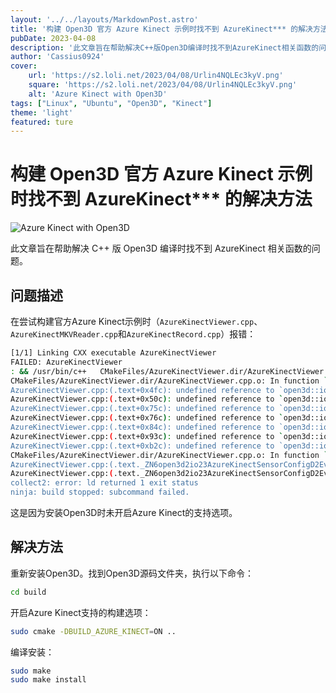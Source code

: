 ```yaml
---
layout: '../../layouts/MarkdownPost.astro'
title: '构建 Open3D 官方 Azure Kinect 示例时找不到 AzureKinect*** 的解决方法'
pubDate: 2023-04-08
description: '此文章旨在帮助解决C++版Open3D编译时找不到AzureKinect相关函数的问题。'
author: 'Cassius0924'
cover:
    url: 'https://s2.loli.net/2023/04/08/Urlin4NQLEc3kyV.png'
    square: 'https://s2.loli.net/2023/04/08/Urlin4NQLEc3kyV.png'
    alt: 'Azure Kinect with Open3D'
tags: ["Linux", "Ubuntu", "Open3D", "Kinect"]
theme: 'light'
featured: ture
---
```


# 构建 Open3D 官方 Azure Kinect 示例时找不到 AzureKinect*** 的解决方法

![Azure Kinect with Open3D](https://s2.loli.net/2023/04/08/Urlin4NQLEc3kyV.png)

此文章旨在帮助解决 C++ 版 Open3D 编译时找不到 AzureKinect 相关函数的问题。

## 问题描述

在尝试构建官方Azure Kinect示例时（`AzureKinectViewer.cpp`、`AzureKinectMKVReader.cpp`和`AzureKinectRecord.cpp`）报错：

```bash
[1/1] Linking CXX executable AzureKinectViewer
FAILED: AzureKinectViewer 
: && /usr/bin/c++   CMakeFiles/AzureKinectViewer.dir/AzureKinectViewer.cpp.o -o AzureKinectViewer -L/usr/local/lib   -L/usr/local/cuda/lib64 -Wl,-rpath,/usr/local/lib:/usr/local/cuda/lib64  /usr/lib/aarch64-linux-gnu/libk4a.so.1.4.1  /usr/local/lib/libOpen3D.so && :
CMakeFiles/AzureKinectViewer.dir/AzureKinectViewer.cpp.o: In function `main':
AzureKinectViewer.cpp:(.text+0x4fc): undefined reference to `open3d::io::AzureKinectSensor::ListDevices()'
AzureKinectViewer.cpp:(.text+0x50c): undefined reference to `open3d::io::AzureKinectSensorConfig::AzureKinectSensorConfig()'
AzureKinectViewer.cpp:(.text+0x75c): undefined reference to `open3d::io::AzureKinectSensor::AzureKinectSensor(open3d::io::AzureKinectSensorConfig const&)'
AzureKinectViewer.cpp:(.text+0x76c): undefined reference to `open3d::io::AzureKinectSensor::Connect(unsigned long)'
AzureKinectViewer.cpp:(.text+0x84c): undefined reference to `open3d::io::AzureKinectSensor::CaptureFrame(bool) const'
AzureKinectViewer.cpp:(.text+0x93c): undefined reference to `open3d::io::AzureKinectSensor::~AzureKinectSensor()'
AzureKinectViewer.cpp:(.text+0xb2c): undefined reference to `open3d::io::AzureKinectSensor::~AzureKinectSensor()'
CMakeFiles/AzureKinectViewer.dir/AzureKinectViewer.cpp.o: In function `open3d::io::AzureKinectSensorConfig::~AzureKinectSensorConfig()':
AzureKinectViewer.cpp:(.text._ZN6open3d2io23AzureKinectSensorConfigD2Ev[_ZN6open3d2io23AzureKinectSensorConfigD5Ev]+0xc): undefined reference to `vtable for open3d::io::AzureKinectSensorConfig'
AzureKinectViewer.cpp:(.text._ZN6open3d2io23AzureKinectSensorConfigD2Ev[_ZN6open3d2io23AzureKinectSensorConfigD5Ev]+0x10): undefined reference to `vtable for open3d::io::AzureKinectSensorConfig'
collect2: error: ld returned 1 exit status
ninja: build stopped: subcommand failed.
```

这是因为安装Open3D时未开启Azure Kinect的支持选项。



## 解决方法

重新安装Open3D。找到Open3D源码文件夹，执行以下命令：

```bash
cd build
```

开启Azure Kinect支持的构建选项：

```bash
sudo cmake -DBUILD_AZURE_KINECT=ON ..
```

编译安装：

```bash
sudo make
sudo make install
```








